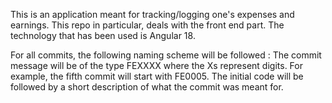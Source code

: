 This is an application meant for tracking/logging one's expenses and earnings. This repo in particular, deals with the front end part. The technology that has been used is Angular 18.

For all commits, the following naming scheme will be followed : 
The commit message will be of the type FEXXXX where the Xs represent digits. For example, the fifth commit will start with FE0005.
The initial code will be followed by a short description of what the commit was meant for.
